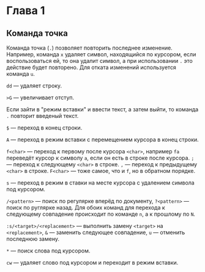 # Глава 1

## Команда точка

Команда точка (`.`) позволяет повторить последнее изменение. Например, команда `x` удаляет символ, находящийся по курсором, если воспользоваться ей, то она удалит символ, а при использовании `.` это действие будет повторено. Для отката изменений используется команда `u`.

`dd` — удаляет строку.

`>G` — увеличивает отступ.

Если зайти в "режим вставки" и ввести текст, а затем выйти, то команда `.` повторит введеный текст.

`$` — переход в конец строки.

`A` — переход в режим вставки с перемещением курсора в конец строки.

`f<char>` — переход к первому после курсора `<char>`, например `fa`  переведёт курсор к символу `a`, если он есть в строке после курсора. `;` — переход к следующему `<char>` в строке. `,` —  переход к предыдущему `<char>` в строке. `F<char>` — тоже самое, что и `f`, но в обратном порядке.

`s` — переход в режим в ставки на месте курсора с удалением символа под курсором.

`/<pattern>` — поиск по регулярке вперёд по документу, `?<pattern>` — поиск по руглярке назад. Для обоих команд для перехода к следующему совпадение происходит по команде `n`, а к прошлому по `N`.

`:s/<target>/<replacement>` — выполнить замену  `<target>` на `<replacement>`, `&` — заменить следующее совпадение, `u` — отменить последнюю замену.

`*` — поиск слова под курсором.

`cw` — удаляет слово под курсором и переходит в режим вставки.
